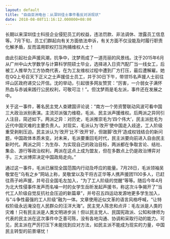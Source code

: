 ```yaml
---
layout: default
title: "自由亚洲电台：从深圳佳士事件看反对派现状"
date: 2018-08-08T11:16:12.000000+08:00
---
```


长期以来深圳佳士科技企业侵犯员工的权益，违法罚款、非法调休、泄露员工信息等。7月下旬，员工们群起向有关方面依法申诉，有关方面不仅没能及时履行职责化解矛盾，反而滥用职权打压拘捕维权人士！

由此引起社会声援风潮，抗争中，沈梦雨成了一道亮丽的风景线。沈于2015年6月从广州中山大学数学与计算科学院硕士毕业，选择进入日资汽配厂当一线女工，后被工人推举为工方协商代表，在为工友维权过程中遭到厂方打压，最后遭解雇。她在QQ上号召天下正义之士声援佳士员工，并于30日下午，带领15名声援人士前往坪山区政府递交公开信。沈的举动，引起很多网友赞赏：“厉害，一介弱女子满怀热血与赤诚来践行公民权利，可敬可泣！”。但沈梦雨是毛左派，事件还在发展之中。

关于这一事件，著名民主党人查建国评论说：“南方一个劳资警联动风波可看中国三大政治派别表演。主流邓派强力维稳，毛派、民主派声援维权。后两派之异同引人注目，简述如下。两派之异：对历史，毛派推崇毛为‘四个伟大’，民主派批毛为近代中国灾难的主要负责人。对现实，毛派认为‘改开’使中国走入歧途，工人阶级重受剥削压迫。民主派认为‘改开’比不‘改开’好，但跛脚‘改开’造成权钱结合的新问题，中国政体本质未变。对未来，毛派要重回毛时代，民主派要向前进入自由民主新时代。两派之同：为生存、为实现自己的政治目标，两派都在争取言论、结社、集会、游行等政治权利，两派在这点上成为盟友，但在多数点上仍是政治博弈对手。三大派博弈决定中国政局走向。”

通过这一事件，毛派已展现全国范围内行动及呼应的能量。7月28日，毛派领袖吴敬堂在“乌有之乡”网站上称，吴敬堂以及干将古正华等人携声援团1100多人，已赶往燕子岭声援，并号召全国毛左加入，“为了工人阶级的觉醒”等等。随后今年4月为北大性侵事件发声而名噪一时的女学生岳昕发起声援书，称这次斗争揭开了“当代工人阶级自觉反抗社会压迫的新篇章”，并号召五四运动发源地更多学生加入，与“斗争性最强的工人阶级”融为一体。文章使用近似文革的语言风格呼喊，“让特权阶级永远淹没在人民群众的汪洋大海”。民主党人陈忠和点评：毛左派是人类的灾难！只有民主派是人类文明进步派！但以民主党人、民国宪政派、公知和律师为代表的民主派在这次事件中乏善可陈，没有各地沟通、协调和采取行动的能力。可见，民主派在严厉打压下未能找到应对方法，如民主派不能成为现实的力量，中国民主转型的前景堪忧！

